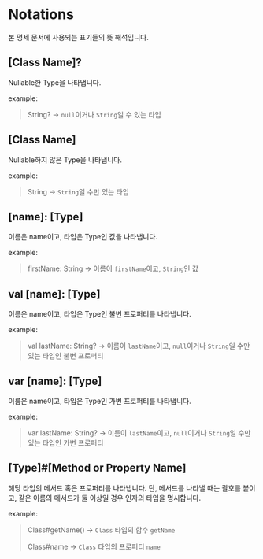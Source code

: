 # Notations

본 명세 문서에 사용되는 표기들의 뜻 해석입니다.

## \[Class Name\]?

Nullable한 Type을 나타냅니다.

example:
> String?
> →
> `null`이거나 `String`일 수 있는 타입

## \[Class Name\]

Nullable하지 않은 Type을 나타냅니다.

example:
> String
> →
> `String`일 수만 있는 타입

## \[name\]: \[Type\]

이름은 name이고, 타입은 Type인 값을 나타냅니다.

example:
> firstName: String
> →
> 이름이 `firstName`이고, `String`인 값

## val \[name\]: \[Type\]

이름은 name이고, 타입은 Type인 불변 프로퍼티를 나타냅니다.

example:
> val lastName: String?
> →
> 이름이 `lastName`이고, `null`이거나 `String`일 수만 있는 타입인 불변 프로퍼티

## var \[name\]: \[Type\]

이름은 name이고, 타입은 Type인 가변 프로퍼티를 나타냅니다.

example:
> var lastName: String?
> →
> 이름이 `lastName`이고, `null`이거나 `String`일 수만 있는 타입인 가변 프로퍼티

## \[Type\]#\[Method or Property Name\]

해당 타입의 메서드 혹은 프로퍼티를 나타냅니다.
단, 메서드를 나타낼 때는 괄호를 붙이고,
같은 이름의 메서드가 둘 이상일 경우 인자의 타입을 명시합니다.

example:
> Class#getName()
> →
> `Class` 타입의 함수 `getName`
>
> Class#name
> →
> `Class` 타입의 프로퍼티 `name`
